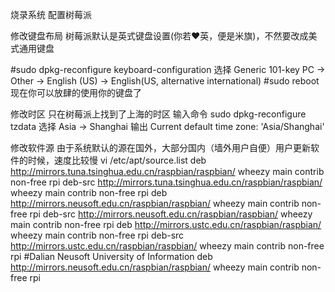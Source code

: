 烧录系统
配置树莓派

修改键盘布局
树莓派默认是英式键盘设置(你若❤️英，便是米旗)，不然要改成美式通用键盘

#sudo dpkg-reconfigure keyboard-configuration
选择 Generic 101-key PC -> Other -> English (US) -> English(US, alternative international)
#sudo reboot 
现在你可以放肆的使用你的键盘了

修改时区
只在树莓派上找到了上海的时区
输入命令 sudo dpkg-reconfigure tzdata
选择 Asia -> Shanghai
输出 Current default time zone: 'Asia/Shanghai'



修改软件源
由于系统默认的源在国外，大部分国内（墙外用户自便）用户更新软件的时候，速度比较慢
vi /etc/apt/source.list
deb http://mirrors.tuna.tsinghua.edu.cn/raspbian/raspbian/ wheezy main contrib non-free rpi 
deb-src http://mirrors.tuna.tsinghua.edu.cn/raspbian/raspbian/ wheezy main contrib non-free rpi 
deb http://mirrors.neusoft.edu.cn/raspbian/raspbian/ wheezy main contrib non-free rpi 
deb-src http://mirrors.neusoft.edu.cn/raspbian/raspbian/ wheezy main contrib non-free rpi 
deb http://mirrors.ustc.edu.cn/raspbian/raspbian/ wheezy main contrib non-free rpi 
deb-src http://mirrors.ustc.edu.cn/raspbian/raspbian/ wheezy main contrib non-free rpi
#Dalian Neusoft University of Information
deb http://mirrors.neusoft.edu.cn/raspbian/raspbian/ wheezy main contrib non-free rpi
